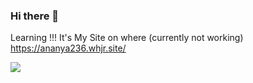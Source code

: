 ### Hi there 👋
Learning !!! 
It's My Site on where (currently not working) https://ananya236.whjr.site/

<img align="center" src="https://github-profile-trophy.vercel.app/?username=Ananya2306&margin-w=15&column=7&row=8" />
<a href="https://github.com/Ananya2306">
<!--
[![My GitHub Stats](https://github-readme-stats.vercel.app/api/?username=Ananya2306&count_private=true&theme=tokyonight&showicons=true)]()
[![My GitHub Language Stats](https://github-readme-stats.vercel.app/api/top-langs/?username=Ananya2306&langs_count=5&theme=tokyonight)]()

-->
- 🔭 I’m currently busy improving ..............
- 🌱 I’m currently learning React, React-Native, Java, Python, and C++ .......
- 👯 I’m looking to collaborate on a project 
- 📫 How to reach me: ananyaarora230106@gmail.com
- 🔭 ....................

![](https://hit.yhype.me/github/profile?user_id=63799268)
